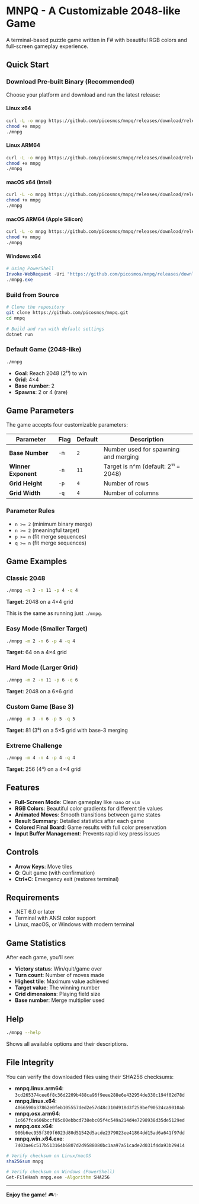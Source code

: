 # MNPQ - A Customizable 2048-like Game

A terminal-based puzzle game written in F# with beautiful RGB colors and full-screen gameplay experience.

## Quick Start

### Download Pre-built Binary (Recommended)

Choose your platform and download and run the latest release:

#### Linux x64
```bash
curl -L -o mnpg https://github.com/picosmos/mnpq/releases/download/release/mnpq.linux.x64
chmod +x mnpg
./mnpg
```

#### Linux ARM64
```bash
curl -L -o mnpg https://github.com/picosmos/mnpq/releases/download/release/mnpq.linux.arm64
chmod +x mnpg
./mnpg
```

#### macOS x64 (Intel)
```bash
curl -L -o mnpg https://github.com/picosmos/mnpq/releases/download/release/mnpq.osx.x64
chmod +x mnpg
./mnpg
```

#### macOS ARM64 (Apple Silicon)
```bash
curl -L -o mnpg https://github.com/picosmos/mnpq/releases/download/release/mnpq.osx.arm64
chmod +x mnpg
./mnpg
```

#### Windows x64
```powershell
# Using PowerShell
Invoke-WebRequest -Uri "https://github.com/picosmos/mnpq/releases/download/release/mnpq.win.x64.exe" -OutFile "mnpg.exe"
./mnpg.exe
```

### Build from Source

```bash
# Clone the repository
git clone https://github.com/picosmos/mnpq.git
cd mnpq

# Build and run with default settings
dotnet run
```

### Default Game (2048-like)
```bash
./mnpg
```
- **Goal**: Reach 2048 (2¹¹) to win
- **Grid**: 4×4 
- **Base number**: 2
- **Spawns**: 2 or 4 (rare)

## Game Parameters

The game accepts four customizable parameters:

| Parameter | Flag | Default | Description |
|-----------|------|---------|-------------|
| **Base Number** | `-m` | `2` | Number used for spawning and merging |
| **Winner Exponent** | `-n` | `11` | Target is n^m (default: 2¹¹ = 2048) |
| **Grid Height** | `-p` | `4` | Number of rows |
| **Grid Width** | `-q` | `4` | Number of columns |

### Parameter Rules
- `n >= 2` (minimum binary merge)
- `n >= 2` (meaningful target)  
- `p >= n` (fit merge sequences)
- `q >= n` (fit merge sequences)

## Game Examples

### Classic 2048
```bash
./mnpg -n 2 -n 11 -p 4 -q 4
```
**Target**: 2048 on a 4×4 grid

This is the same as running just `./mnpg`.

### Easy Mode (Smaller Target)
```bash
./mnpg -m 2 -n 6 -p 4 -q 4
```
**Target**: 64 on a 4×4 grid

### Hard Mode (Larger Grid)
```bash
./mnpg -m 2 -n 11 -p 6 -q 6
```
**Target**: 2048 on a 6×6 grid

### Custom Game (Base 3)
```bash
./mnpg -m 3 -n 6 -p 5 -q 5
```
**Target**: 81 (3⁶) on a 5×5 grid with base-3 merging

### Extreme Challenge
```bash
./mnpg -m 4 -n 4 -p 4 -q 4
```
**Target**: 256 (4⁴) on a 4×4 grid

## Features

- **Full-Screen Mode**: Clean gameplay like `nano` or `vim`
- **RGB Colors**: Beautiful color gradients for different tile values
- **Animated Moves**: Smooth transitions between game states
- **Result Summary**: Detailed statistics after each game
- **Colored Final Board**: Game results with full color preservation
- **Input Buffer Management**: Prevents rapid key press issues

## Controls

- **Arrow Keys**: Move tiles
- **Q**: Quit game (with confirmation)
- **Ctrl+C**: Emergency exit (restores terminal)

## Requirements

- .NET 6.0 or later
- Terminal with ANSI color support
- Linux, macOS, or Windows with modern terminal

## Game Statistics

After each game, you'll see:
- **Victory status**: Win/quit/game over
- **Turn count**: Number of moves made
- **Highest tile**: Maximum value achieved
- **Target value**: The winning number
- **Grid dimensions**: Playing field size
- **Base number**: Merge multiplier used

## Help

```bash
./mnpg --help
```

Shows all available options and their descriptions.

## File Integrity

You can verify the downloaded files using their SHA256 checksums:

- **mnpq.linux.arm64**: `3cd265374cee6f8c36d2209b488ca96f9eee288e6e432954de330c194f02d78d`
- **mnpq.linux.x64**: `4066590a37862e0feb105557ded2e57d48c310d918d3f259bef90524ca9010ab`
- **mnpq.osx.arm64**: `1c667fca606bccf85c00ebbcd738ebc05f4c549a214d4e7298938d35de5129ed`
- **mnpq.osx.x64**: `906b6ec955f309f6023d80d51542d5acde2379023ee41864dd15ad6a641f97dd`
- **mnpq.win.x64.exe**: `7403ae6c517b513164b6807d2d9588080bc1aa97a51cade2d031f4da93b29414`

```bash
# Verify checksum on Linux/macOS
sha256sum mnpg

# Verify checksum on Windows (PowerShell)
Get-FileHash mnpg.exe -Algorithm SHA256
```

---

**Enjoy the game!** 🎮✨